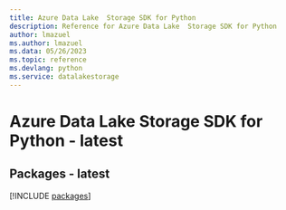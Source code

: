 ```yaml
---
title: Azure Data Lake  Storage SDK for Python
description: Reference for Azure Data Lake  Storage SDK for Python
author: lmazuel
ms.author: lmazuel
ms.data: 05/26/2023
ms.topic: reference
ms.devlang: python
ms.service: datalakestorage
---
```

# Azure Data Lake  Storage SDK for Python - latest
## Packages - latest
[!INCLUDE [packages](data-lake--storage-index.md)]